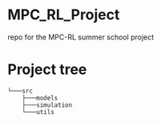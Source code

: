 # MPC_RL_Project
repo for the MPC-RL summer school project

# Project tree

```
└───src
    ├───models
    ├───simulation
    └───utils
```